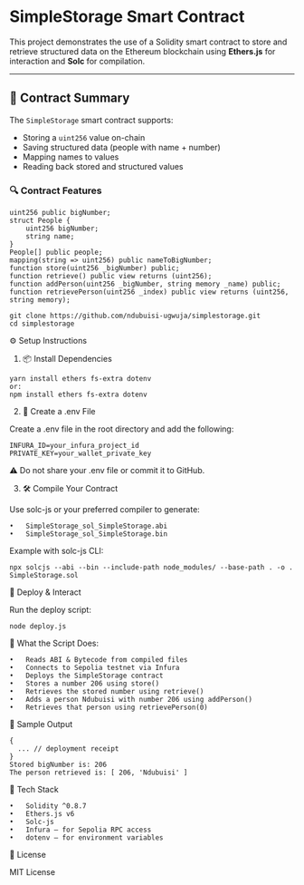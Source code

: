 # SimpleStorage Smart Contract

This project demonstrates the use of a Solidity smart contract to store and retrieve structured data on the Ethereum blockchain using **Ethers.js** for interaction and **Solc** for compilation.

---

## 📝 Contract Summary

The `SimpleStorage` smart contract supports:

- Storing a `uint256` value on-chain
- Saving structured data (people with name + number)
- Mapping names to values
- Reading back stored and structured values

### 🔍 Contract Features

```solidity
uint256 public bigNumber;
struct People {
    uint256 bigNumber;
    string name;
}
People[] public people;
mapping(string => uint256) public nameToBigNumber;
function store(uint256 _bigNumber) public;
function retrieve() public view returns (uint256);
function addPerson(uint256 _bigNumber, string memory _name) public;
function retrievePerson(uint256 _index) public view returns (uint256, string memory);
```

```
git clone https://github.com/ndubuisi-ugwuja/simplestorage.git
cd simplestorage
```

⚙️ Setup Instructions

1. 📦 Install Dependencies

```
yarn install ethers fs-extra dotenv
or:
npm install ethers fs-extra dotenv
```

2. 📄 Create a .env File

Create a .env file in the root directory and add the following:

```
INFURA_ID=your_infura_project_id
PRIVATE_KEY=your_wallet_private_key
```

⚠️ Do not share your .env file or commit it to GitHub.

3. 🛠 Compile Your Contract

Use solc-js or your preferred compiler to generate:

    •	SimpleStorage_sol_SimpleStorage.abi
    •	SimpleStorage_sol_SimpleStorage.bin

Example with solc-js CLI:

```
npx solcjs --abi --bin --include-path node_modules/ --base-path . -o . SimpleStorage.sol
```

🚀 Deploy & Interact

Run the deploy script:

```
node deploy.js
```

🔧 What the Script Does:

    •	Reads ABI & Bytecode from compiled files
    •	Connects to Sepolia testnet via Infura
    •	Deploys the SimpleStorage contract
    •	Stores a number 206 using store()
    •	Retrieves the stored number using retrieve()
    •	Adds a person Ndubuisi with number 206 using addPerson()
    •	Retrieves that person using retrievePerson(0)

🧪 Sample Output

```
{
  ... // deployment receipt
}
Stored bigNumber is: 206
The person retrieved is: [ 206, 'Ndubuisi' ]
```

🔗 Tech Stack

    •	Solidity ^0.8.7
    •	Ethers.js v6
    •	Solc-js
    •	Infura – for Sepolia RPC access
    •	dotenv – for environment variables

📜 License

MIT License
